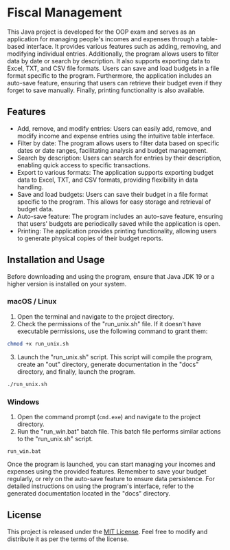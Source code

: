 # Fiscal Management

This Java project is developed for the OOP exam and serves as an application for managing people's incomes and expenses through a table-based interface. It provides various features such as adding, removing, and modifying individual entries. Additionally, the program allows users to filter data by date or search by description. It also supports exporting data to Excel, TXT, and CSV file formats. Users can save and load budgets in a file format specific to the program. Furthermore, the application includes an auto-save feature, ensuring that users can retrieve their budget even if they forget to save manually. Finally, printing functionality is also available.

## Features

-   Add, remove, and modify entries: Users can easily add, remove, and modify income and expense entries using the intuitive table interface.
-   Filter by date: The program allows users to filter data based on specific dates or date ranges, facilitating analysis and budget management.
-   Search by description: Users can search for entries by their description, enabling quick access to specific transactions.
-   Export to various formats: The application supports exporting budget data to Excel, TXT, and CSV formats, providing flexibility in data handling.
-   Save and load budgets: Users can save their budget in a file format specific to the program. This allows for easy storage and retrieval of budget data.
-   Auto-save feature: The program includes an auto-save feature, ensuring that users' budgets are periodically saved while the application is open.
-   Printing: The application provides printing functionality, allowing users to generate physical copies of their budget reports.

## Installation and Usage

Before downloading and using the program, ensure that Java JDK 19 or a higher version is installed on your system.

### macOS / Linux

1.  Open the terminal and navigate to the project directory.
2.  Check the permissions of the "run_unix.sh" file. If it doesn't have executable permissions, use the following command to grant them:
```bash
chmod +x run_unix.sh
```
3. Launch the "run_unix.sh" script. This script will compile the program, create an "out" directory, generate documentation in the "docs" directory, and finally, launch the program.
```bash
./run_unix.sh
```

### Windows

1.  Open the command prompt (`cmd.exe`) and navigate to the project directory.
2.  Run the "run_win.bat" batch file. This batch file performs similar actions to the "run_unix.sh" script.
```
run_win.bat
```
Once the program is launched, you can start managing your incomes and expenses using the provided features. Remember to save your budget regularly, or rely on the auto-save feature to ensure data persistence. For detailed instructions on using the program's interface, refer to the generated documentation located in the "docs" directory.

## License

This project is released under the [MIT License](https://chat.openai.com/LICENSE). Feel free to modify and distribute it as per the terms of the license.

